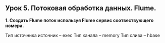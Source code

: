## Урок 5. Потоковая обработка данных. Flume.

**1. Создать Flume поток используя Flume сервис соотвествующего номера.**

Тип источника источник – exeс
Тип канала – memory
Тип слива – hbase
